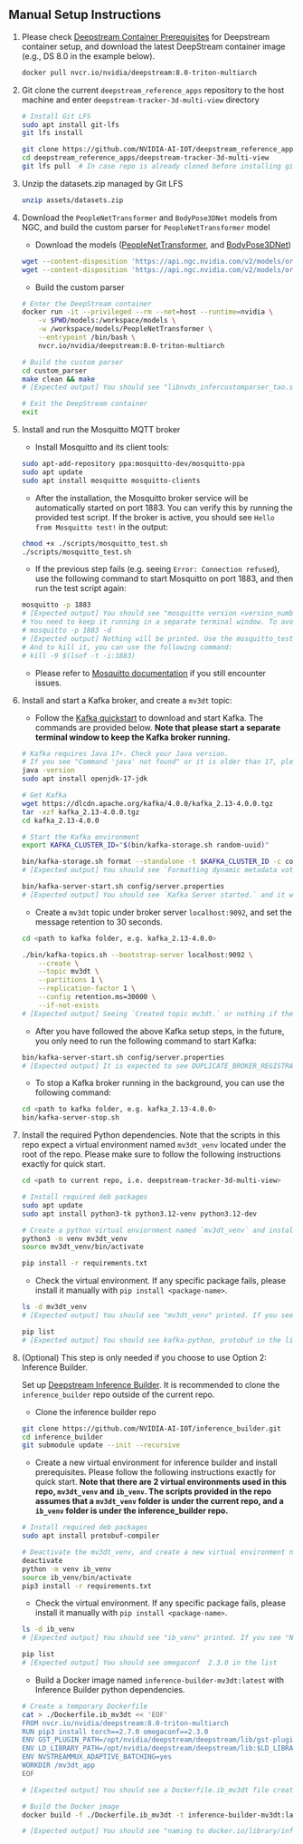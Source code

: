 ## Manual Setup Instructions


1. Please check [Deepstream Container Prerequisites](https://docs.nvidia.com/metropolis/deepstream/dev-guide/text/DS_docker_containers.html#prerequisites) for Deepstream container setup, and download the latest DeepStream container image (e.g., DS 8.0 in the example below). 
    ```bash
    docker pull nvcr.io/nvidia/deepstream:8.0-triton-multiarch
    ```
2. Git clone the current `deepstream_reference_apps` repository to the host machine and enter `deepstream-tracker-3d-multi-view` directory
    ```bash
    # Install Git LFS
    sudo apt install git-lfs
    git lfs install

    git clone https://github.com/NVIDIA-AI-IOT/deepstream_reference_apps.git
    cd deepstream_reference_apps/deepstream-tracker-3d-multi-view
    git lfs pull  # In case repo is already cloned before installing git-lfs
    ```

3. Unzip the datasets.zip managed by Git LFS
    ```bash
    unzip assets/datasets.zip
    ```


4. Download the `PeopleNetTransformer` and `BodyPose3DNet` models from NGC, and build the custom parser for `PeopleNetTransformer` model
    * Download the models ([PeopleNetTransformer](https://catalog.ngc.nvidia.com/orgs/nvidia/teams/tao/models/peoplenet_transformer_v2), and [BodyPose3DNet](https://catalog.ngc.nvidia.com/orgs/nvidia/teams/tao/models/bodypose3dnet))
    ```bash
    wget --content-disposition 'https://api.ngc.nvidia.com/v2/models/org/nvidia/team/tao/peoplenet_transformer_v2/deployable_v1.0/files?redirect=true&path=dino_fan_small_astro_delta.onnx' -O 'models/PeopleNetTransformer/peoplenet_transformer_model_op17.onnx'
    wget --content-disposition 'https://api.ngc.nvidia.com/v2/models/org/nvidia/team/tao/bodypose3dnet/deployable_accuracy_onnx_1.0/files?redirect=true&path=bodypose3dnet_accuracy.onnx' -O 'models/BodyPose3DNet/bodypose3dnet_accuracy.onnx'
    ```

    * Build the custom parser
    ```bash
    # Enter the DeepStream container
    docker run -it --privileged --rm --net=host --runtime=nvidia \
        -v $PWD/models:/workspace/models \
        -w /workspace/models/PeopleNetTransformer \
        --entrypoint /bin/bash \
        nvcr.io/nvidia/deepstream:8.0-triton-multiarch

    # Build the custom parser
    cd custom_parser
    make clean && make
    # [Expected output] You should see "libnvds_infercustomparser_tao.so" built under the custom_parser directory. And it is expected to see warnings during the build process.

    # Exit the DeepStream container
    exit
    ```

5. Install and run the Mosquitto MQTT broker

    * Install Mosquitto and its client tools:
    ```bash
    sudo apt-add-repository ppa:mosquitto-dev/mosquitto-ppa
    sudo apt update
    sudo apt install mosquitto mosquitto-clients
    ```

    * After the installation, the Mosquitto broker service will be automatically started on port 1883. You can verify this by running the provided test script. If the broker is active, you should see `Hello from Mosquitto test!` in the output:
    ```bash
    chmod +x ./scripts/mosquitto_test.sh
    ./scripts/mosquitto_test.sh
    ```

    * If the previous step fails (e.g. seeing `Error: Connection refused`), use the following command to start Mosquitto on port 1883, and then run the test script again:
    ```bash
    mosquitto -p 1883
    # [Expected output] You should see "mosquitto version <version_number> running" printed.
    # You need to keep it running in a separate terminal window. To avoid this, you can use the following command to start it in the background:
    # mosquitto -p 1883 -d
    # [Expected output] Nothing will be printed. Use the mosquitto_test.sh script to verify the broker is running.
    # And to kill it, you can use the following command:
    # kill -9 $(lsof -t -i:1883)
    ```

    * Please refer to [Mosquitto documentation](https://mosquitto.org/download/) if you still encounter issues.

6. Install and start a Kafka broker, and create a `mv3dt` topic:
    * Follow the [Kafka quickstart](https://kafka.apache.org/quickstart) to download and start Kafka. The commands are provided below. **Note that please start a separate terminal window to keep the Kafka broker running.**
    ```bash
    # Kafka requires Java 17+. Check your Java version.
    # If you see "Command 'java' not found" or it is older than 17, please install openjdk-17-jdk.
    java -version
    sudo apt install openjdk-17-jdk 

    # Get Kafka
    wget https://dlcdn.apache.org/kafka/4.0.0/kafka_2.13-4.0.0.tgz
    tar -xzf kafka_2.13-4.0.0.tgz
    cd kafka_2.13-4.0.0

    # Start the Kafka environment
    export KAFKA_CLUSTER_ID="$(bin/kafka-storage.sh random-uuid)"

    bin/kafka-storage.sh format --standalone -t $KAFKA_CLUSTER_ID -c config/server.properties
    # [Expected output] You should see `Formatting dynamic metadata voter directory /tmp/kraft-combined-logs with metadata.version 4.0-IV3.`

    bin/kafka-server-start.sh config/server.properties
    # [Expected output] You should see `Kafka Server started.` and it will keep logging `INFO` messages.
    ```

    * Create a `mv3dt` topic under broker server `localhost:9092`, and set the message retention to 30 seconds. 

    ```bash
    cd <path to kafka folder, e.g. kafka_2.13-4.0.0>

    ./bin/kafka-topics.sh --bootstrap-server localhost:9092 \
        --create \
        --topic mv3dt \
        --partitions 1 \
        --replication-factor 1 \
        --config retention.ms=30000 \
        --if-not-exists
    # [Expected output] Seeing `Created topic mv3dt.` or nothing if the topic already exists.
    ```
    * After you have followed the above Kafka setup steps, in the future, you only need to run the following command to start Kafka:
    ```bash
    bin/kafka-server-start.sh config/server.properties
    # [Expected output] It is expected to see DUPLICATE_BROKER_REGISTRATION in the logs. As long as the broker keeps running and logging INFO messages, you can proceed.
    ```

    * To stop a Kafka broker running in the background, you can use the following command:
    ```bash
    cd <path to kafka folder, e.g. kafka_2.13-4.0.0>
    bin/kafka-server-stop.sh
    ```


7. Install the required Python dependencies. Note that the scripts in this repo expect a virtual environment named `mv3dt_venv` located under the root of the repo. Please make sure to follow the following instructions exactly for quick start. 

    ```bash
    cd <path to current repo, i.e. deepstream-tracker-3d-multi-view>

    # Install required deb packages
    sudo apt update
    sudo apt install python3-tk python3.12-venv python3.12-dev

    # Create a python virtual enviornment named `mv3dt_venv` and install required python packages
    python3 -m venv mv3dt_venv
    source mv3dt_venv/bin/activate

    pip install -r requirements.txt
    ```
    * Check the virtual environment. If any specific package fails, please install it manually with `pip install <package-name>`.
    ```bash
    ls -d mv3dt_venv
    # [Expected output] You should see "mv3dt_venv" printed. If you see "No such file or directory", please check the previous step "python3 -m venv mv3dt_venv".

    pip list
    # [Expected output] You should see kafka-python, protobuf in the list
    ```


8. (Optional) This step is only needed if you choose to use Option 2: Inference Builder.

    Set up [Deepstream Inference Builder](https://github.com/NVIDIA-AI-IOT/inference_builder). It is recommended to clone the `inference_builder` repo outside of the current repo.
    * Clone the inference builder repo

    ```bash
    git clone https://github.com/NVIDIA-AI-IOT/inference_builder.git
    cd inference_builder
    git submodule update --init --recursive
    ```
    * Create a new virtual environment for inference builder and install prerequisites. Please follow the following instructions exactly for quick start. **Note that there are 2 virtual environments used in this repo, `mv3dt_venv` and `ib_venv`. The scripts provided in the repo assumes that a `mv3dt_venv` folder is under the current repo, and a `ib_venv` folder is under the inference_builder repo.**

    ```bash
    # Install required deb packages
    sudo apt install protobuf-compiler

    # Deactivate the mv3dt_venv, and create a new virtual environment named ib_venv for inference builder
    deactivate
    python -m venv ib_venv
    source ib_venv/bin/activate
    pip3 install -r requirements.txt
    ```
    * Check the virtual environment. If any specific package fails, please install it manually with `pip install <package-name>`.
    ```bash
    ls -d ib_venv
    # [Expected output] You should see "ib_venv" printed. If you see "No such file or directory", please check the previous step "python -m venv ib_venv". 

    pip list
    # [Expected output] You should see omegaconf  2.3.0 in the list
    ```
    * Build a Docker image named `inference-builder-mv3dt:latest` with Inference Builder python dependencies.
    ```bash
    # Create a temporary Dockerfile
    cat > ./Dockerfile.ib_mv3dt << 'EOF'
    FROM nvcr.io/nvidia/deepstream:8.0-triton-multiarch
    RUN pip3 install torch==2.7.0 omegaconf==2.3.0
    ENV GST_PLUGIN_PATH=/opt/nvidia/deepstream/deepstream/lib/gst-plugins
    ENV LD_LIBRARY_PATH=/opt/nvidia/deepstream/deepstream/lib:$LD_LIBRARY_PATH
    ENV NVSTREAMMUX_ADAPTIVE_BATCHING=yes
    WORKDIR /mv3dt_app
    EOF

    # [Expected output] You should see a Dockerfile.ib_mv3dt file created under the current directory.

    # Build the Docker image
    docker build -f ./Dockerfile.ib_mv3dt -t inference-builder-mv3dt:latest .

    # [Expected output] You should see "naming to docker.io/library/inference-builder-mv3dt:latest" printed as the last line.
    ```

